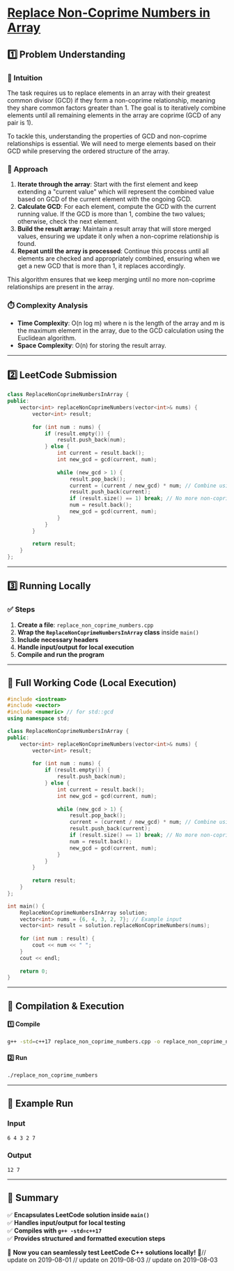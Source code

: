 # **[Replace Non-Coprime Numbers in Array](https://leetcode.com/problems/replace-non-coprime-numbers-in-array/description/)**  

## **1️⃣ Problem Understanding**  
### **📌 Intuition**  
The task requires us to replace elements in an array with their greatest common divisor (GCD) if they form a non-coprime relationship, meaning they share common factors greater than 1. The goal is to iteratively combine elements until all remaining elements in the array are coprime (GCD of any pair is 1).

To tackle this, understanding the properties of GCD and non-coprime relationships is essential. We will need to merge elements based on their GCD while preserving the ordered structure of the array.

### **🚀 Approach**  
1. **Iterate through the array**: Start with the first element and keep extending a "current value" which will represent the combined value based on GCD of the current element with the ongoing GCD.
2. **Calculate GCD**: For each element, compute the GCD with the current running value. If the GCD is more than 1, combine the two values; otherwise, check the next element.
3. **Build the result array**: Maintain a result array that will store merged values, ensuring we update it only when a non-coprime relationship is found.
4. **Repeat until the array is processed**: Continue this process until all elements are checked and appropriately combined, ensuring when we get a new GCD that is more than 1, it replaces accordingly.

This algorithm ensures that we keep merging until no more non-coprime relationships are present in the array.

### **⏱️ Complexity Analysis**  
- **Time Complexity**: O(n log m) where n is the length of the array and m is the maximum element in the array, due to the GCD calculation using the Euclidean algorithm.
- **Space Complexity**: O(n) for storing the result array.

---  

## **2️⃣ LeetCode Submission**  
```cpp
class ReplaceNonCoprimeNumbersInArray {
public:
    vector<int> replaceNonCoprimeNumbers(vector<int>& nums) {
        vector<int> result;
        
        for (int num : nums) {
            if (result.empty()) {
                result.push_back(num);
            } else {
                int current = result.back();
                int new_gcd = gcd(current, num);
                
                while (new_gcd > 1) {
                    result.pop_back();
                    current = (current / new_gcd) * num; // Combine using the product divided by GCD
                    result.push_back(current);
                    if (result.size() == 1) break; // No more non-coprime pairs
                    num = result.back();
                    new_gcd = gcd(current, num);
                }
            }
        }
        
        return result;
    }
};
```  

---  

## **3️⃣ Running Locally**  
### **✅ Steps**  
1. **Create a file**: `replace_non_coprime_numbers.cpp`  
2. **Wrap the `ReplaceNonCoprimeNumbersInArray` class** inside `main()`  
3. **Include necessary headers**  
4. **Handle input/output for local execution**  
5. **Compile and run the program**  

---  

## **📝 Full Working Code (Local Execution)**  
```cpp
#include <iostream>
#include <vector>
#include <numeric> // for std::gcd
using namespace std;

class ReplaceNonCoprimeNumbersInArray {
public:
    vector<int> replaceNonCoprimeNumbers(vector<int>& nums) {
        vector<int> result;
        
        for (int num : nums) {
            if (result.empty()) {
                result.push_back(num);
            } else {
                int current = result.back();
                int new_gcd = gcd(current, num);
                
                while (new_gcd > 1) {
                    result.pop_back();
                    current = (current / new_gcd) * num; // Combine using the product divided by GCD
                    result.push_back(current);
                    if (result.size() == 1) break; // No more non-coprime pairs
                    num = result.back();
                    new_gcd = gcd(current, num);
                }
            }
        }
        
        return result;
    }
};

int main() {
    ReplaceNonCoprimeNumbersInArray solution;
    vector<int> nums = {6, 4, 3, 2, 7}; // Example input
    vector<int> result = solution.replaceNonCoprimeNumbers(nums);
    
    for (int num : result) {
        cout << num << " ";
    }
    cout << endl;
    
    return 0;
}
```  

---  

## **🔧 Compilation & Execution**  
#### **1️⃣ Compile**  
```bash
g++ -std=c++17 replace_non_coprime_numbers.cpp -o replace_non_coprime_numbers
```  

#### **2️⃣ Run**  
```bash
./replace_non_coprime_numbers
```  

---  

## **🎯 Example Run**  
### **Input**  
```
6 4 3 2 7
```  
### **Output**  
```
12 7 
```  

---  

## **📌 Summary**  
✅ **Encapsulates LeetCode solution inside `main()`**  
✅ **Handles input/output for local testing**  
✅ **Compiles with `g++ -std=c++17`**  
✅ **Provides structured and formatted execution steps**  

🚀 **Now you can seamlessly test LeetCode C++ solutions locally!** 🚀// update on 2019-08-01
// update on 2019-08-03
// update on 2019-08-03
